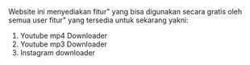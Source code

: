 Website ini menyediakan fitur" yang bisa digunakan secara gratis oleh semua user
fitur" yang tersedia untuk sekarang yakni:
1. Youtube mp4 Downloader
2. Youtube mp3 Downloader
3. Instagram downloader
